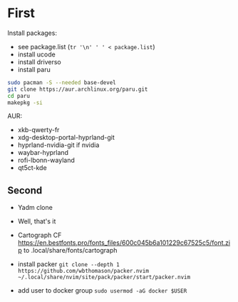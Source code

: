 # First 
Install packages: 
- see package.list (`tr '\n' ' ' < package.list`)
- install ucode
- install driverso
- install paru 
```sh 
sudo pacman -S --needed base-devel
git clone https://aur.archlinux.org/paru.git
cd paru
makepkg -si
```

AUR: 
- xkb-qwerty-fr
- xdg-desktop-portal-hyprland-git
- hyprland-nvidia-git if nvidia
- waybar-hyprland 
- rofi-lbonn-wayland
- qt5ct-kde

## Second
- Yadm clone 
- Well, that's it
- Cartograph CF https://en.bestfonts.pro/fonts_files/600c045b6a101229c67525c5/font.zip to .local/share/fonts/cartograph

- install packer `git clone --depth 1 https://github.com/wbthomason/packer.nvim ~/.local/share/nvim/site/pack/packer/start/packer.nvim`
- add user to docker group `sudo usermod -aG docker $USER`
